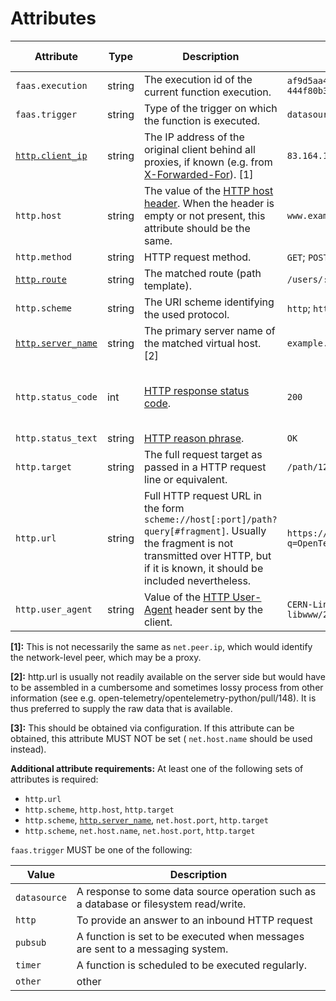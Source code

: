 # Attributes

<!-- semconv faas.http(full) -->
| Attribute  | Type | Description  | Examples  | Requirement Level |
|---|---|---|---|---|
| `faas.execution` | string | The execution id of the current function execution. | `af9d5aa4-a685-4c5f-a22b-444f80b3cc28` | Recommended |
| `faas.trigger` | string | Type of the trigger on which the function is executed. | `datasource` | Required |
| [`http.client_ip`](http.md) | string | The IP address of the original client behind all proxies, if known (e.g. from [X-Forwarded-For](https://developer.mozilla.org/en-US/docs/Web/HTTP/Headers/X-Forwarded-For)). [1] | `83.164.160.102` | Recommended |
| `http.host` | string | The value of the [HTTP host header](https://tools.ietf.org/html/rfc7230#section-5.4). When the header is empty or not present, this attribute should be the same. | `www.example.org` | Conditionally Required <condition> |
| `http.method` | string | HTTP request method. | `GET`; `POST`; `HEAD` | Required |
| [`http.route`](http.md) | string | The matched route (path template). | `/users/:userID?` | Recommended |
| `http.scheme` | string | The URI scheme identifying the used protocol. | `http`; `https` | See below |
| [`http.server_name`](http.md) | string | The primary server name of the matched virtual host. [2] | `example.com` | Conditionally Required [3] |
| `http.status_code` | int | [HTTP response status code](https://tools.ietf.org/html/rfc7231#section-6). | `200` | Conditionally Required if and only if one was received/sent. |
| `http.status_text` | string | [HTTP reason phrase](https://tools.ietf.org/html/rfc7230#section-3.1.2). | `OK` | Recommended |
| `http.target` | string | The full request target as passed in a HTTP request line or equivalent. | `/path/12314/?q=ddds#123` | See below |
| `http.url` | string | Full HTTP request URL in the form `scheme://host[:port]/path?query[#fragment]`. Usually the fragment is not transmitted over HTTP, but if it is known, it should be included nevertheless. | `https://www.foo.bar/search?q=OpenTelemetry#SemConv` | See below |
| `http.user_agent` | string | Value of the [HTTP User-Agent](https://tools.ietf.org/html/rfc7231#section-5.5.3) header sent by the client. | `CERN-LineMode/2.15 libwww/2.17b3` | Recommended |

**[1]:** This is not necessarily the same as `net.peer.ip`, which would identify the network-level peer, which may be a proxy.

**[2]:** http.url is usually not readily available on the server side but would have to be assembled in a cumbersome and sometimes lossy process from other information (see e.g. open-telemetry/opentelemetry-python/pull/148). It is thus preferred to supply the raw data that is available.

**[3]:** This should be obtained via configuration. If this attribute can be obtained, this attribute MUST NOT be set ( `net.host.name` should be used instead).

**Additional attribute requirements:** At least one of the following sets of attributes is required:

* `http.url`
* `http.scheme`, `http.host`, `http.target`
* `http.scheme`, [`http.server_name`](http.md), `net.host.port`, `http.target`
* `http.scheme`, `net.host.name`, `net.host.port`, `http.target`

`faas.trigger` MUST be one of the following:

| Value  | Description |
|---|---|
| `datasource` | A response to some data source operation such as a database or filesystem read/write. |
| `http` | To provide an answer to an inbound HTTP request |
| `pubsub` | A function is set to be executed when messages are sent to a messaging system. |
| `timer` | A function is scheduled to be executed regularly. |
| `other` | other |
<!-- endsemconv -->
